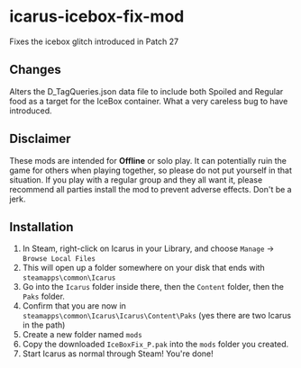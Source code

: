 # icarus-icebox-fix-mod
Fixes the icebox glitch introduced in Patch 27

## Changes
Alters the D_TagQueries.json data file to include both Spoiled and Regular food as a target for the IceBox container.  What a very careless bug to have introduced.

## Disclaimer 

These mods are intended for **Offline** or solo play. It can potentially ruin the game for others when playing together, so please do not put yourself in that situation. If you play with a regular group and they all want it, please recommend all parties install the mod to prevent adverse effects.  Don't be a jerk.

## Installation
  
1. In Steam, right-click on Icarus in your Library, and choose `Manage` -> `Browse Local Files`
2. This will open up a folder somewhere on your disk that ends with `steamapps\common\Icarus`
3. Go into the `Icarus` folder inside there, then the `Content` folder, then the `Paks` folder.
4. Confirm that you are now in `steamapps\common\Icarus\Icarus\Content\Paks` (yes there are two Icarus in the path)
5. Create a new folder named `mods`
6. Copy the downloaded `IceBoxFix_P.pak` into the `mods` folder you created.
7. Start Icarus as normal through Steam!  You're done!
 